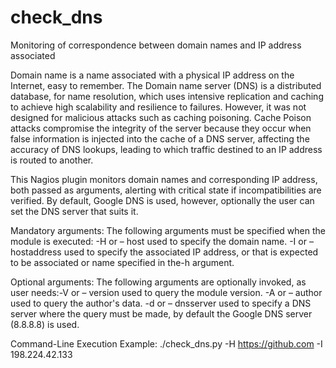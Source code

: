# check_dns
Monitoring of correspondence between domain names and IP address associated

Domain name is a name associated with a physical IP address on the Internet, easy to remember. The Domain name server (DNS) is a distributed database, for name resolution, which uses intensive replication and caching to achieve high scalability and resilience to failures. However, it was not designed for malicious attacks such as caching poisoning. Cache Poison attacks compromise the integrity of the server because they occur when false information is injected into the cache of a DNS server, affecting the accuracy of DNS lookups, leading to which traffic destined to an IP address is routed to another.

This Nagios plugin monitors domain names and corresponding IP address, both passed as arguments, alerting with critical state if incompatibilities are verified. By default, Google DNS is used, however, optionally the user can set the DNS server that suits it.

Mandatory arguments: The following arguments must be specified when the module is executed:
-H or – host used to specify the domain name.
-I or – hostaddress used to specify the associated IP address, or that is expected to be associated or name specified in the-h argument.

Optional arguments: The following arguments are optionally invoked, as user needs:-V or – version used to query the module version.
-A or – author used to query the author's data.
-d or – dnsserver used to specify a DNS server where the query must be made, by default the Google DNS server (8.8.8.8) is used.

Command-Line Execution Example:
./check_dns.py -H https://github.com -I 198.224.42.133

